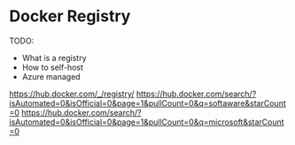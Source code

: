 # Docker Registry

TODO:
- What is a registry
- How to self-host
- Azure managed

https://hub.docker.com/_/registry/
https://hub.docker.com/search/?isAutomated=0&isOfficial=0&page=1&pullCount=0&q=softaware&starCount=0
https://hub.docker.com/search/?isAutomated=0&isOfficial=0&page=1&pullCount=0&q=microsoft&starCount=0
